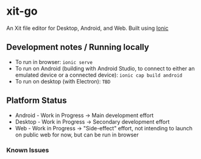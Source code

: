 # xit-go
An Xit file editor for Desktop, Android, and Web.
Built using [Ionic](https://ionicframework.com/)

## Development notes / Running locally
* To run in browser: `ionic serve`
* To run on Android (building with Android Studio, to connect to either an emulated device or a connected device): `ionic cap build android`
* To run on desktop (with Electron): `TBD`

## Platform Status
* Android - Work in Progress -> Main development effort
* Desktop - Work in Progress -> Secondary development effort
* Web - Work in Progress -> "Side-effect" effort, not intending to launch on public web for now, but can be run in browser

### Known Issues